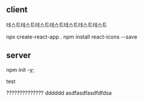 ## client

테스트테스트테스트테스트테스트테스트테스트

npx create-react-app .
npm install react-icons --save
## server

npm init -y;

test

??????????????
dddddd
asdfasdfasdfdfdsa

